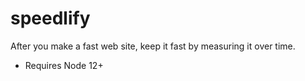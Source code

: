 # speedlify

After you make a fast web site, keep it fast by measuring it over time.

* Requires Node 12+